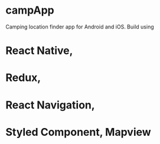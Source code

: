 # campApp
Camping location finder app for Android and iOS. Build using 
# React Native, 
# Redux, 
# React Navigation, 
# Styled Component, Mapview


